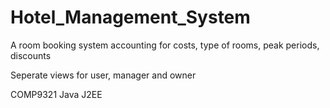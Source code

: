Hotel_Management_System
=======================

A room booking system accounting for costs, type of rooms, peak periods, discounts

Seperate views for user, manager and owner

COMP9321 Java J2EE
